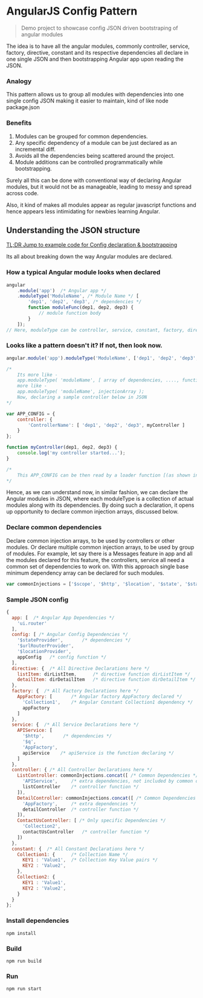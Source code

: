# AngularJS Config Pattern

> Demo project to showcase config JSON driven bootstraping of angular modules

The idea is to have all the angular modules, commonly controller, service, factory, directive, constant and its respective dependencies all declare in one single JSON and then bootstrapping Angular app upon reading the JSON.

### Analogy
This pattern allows us to group all modules with dependencies into one single config JSON making it easier to maintain, kind of like node package.json 

### Benefits
1. Modules can be grouped for common dependencies.
2. Any specific dependency of a module can be just declared as an incremental diff.
3. Avoids all the dependencies being scattered around the project.
4. Module additions can be controlled programmatically while bootstrapping.

Surely all this can be done with conventional way of declaring Angular modules, but it would not be as manageable, leading to messy and spread across code.

Also, it kind of makes all modules appear as regular javascript functions and hence appears less intimidating for newbies learning Angular.

## Understanding the JSON structure

[TL;DR Jump to example code for Config declaration & bootstrapping](app/src/index.js)

Its all about breaking down the way Angular modules are declared.

### How a typical Angular module looks when declared

```javascript
angular
    .module('app')  /* Angular app */
    .moduleType('ModuleName', /* Module Name */ [
        'dep1', 'dep2', 'dep3', /* dependencies */
        function moduleFunc(dep1, dep2, dep3) {
            // module function body
        }
    ]);
// Here, moduleType can be controller, service, constant, factory, directive etc. 
```

### Looks like a pattern doesn't it? If not, then look now.

```javascript
angular.module('app').moduleType('ModuleName', ['dep1', 'dep2', 'dep3', function moduleFunc(dep1, dep2, dep3) {} ]);

/*
    Its more like -
    app.moduleType( 'moduleName', [ array of dependencies, ...., function statment ] );
    more like -
    app.moduleType( 'moduleName', injectionArray );
    Now, declaring a sample controller below in JSON
*/

var APP_CONFIG = {
    controller: {
        'ControllerName': [ 'dep1', 'dep2', 'dep3', myController ]
    }
};

function myController(dep1, dep2, dep3) {
    console.log('my controller started...');
}

/*
    This APP_CONFIG can be then read by a loader function [(as shown in example)](app/src/index.js) to bootstrap and entire Angular app.
*/
```

Hence, as we can understand now, in similar fashion, we can declare the Angular modules in JSON, where each moduleType is a collection of actual modules along with its dependencies. By doing such a declaration, it opens up opportunity to declare common injection arrays, discussed below.

### Declare common dependencies
Declare common injection arrays, to be used by controllers or other modules. Or declare multiple common injection arrays, to be used by group of modules.
For example, let say there is a Messages feature in app and all the modules declared for this feature, the controllers, service all need a common set of dependencies to work on. With this approach single base minimum dependency array can be declared for such modules. 

```javascript
var commonInjections = ['$scope', '$http', '$location', '$state', '$stateParams', '$window'];
```

### Sample JSON config

```javascript
{
  app: [  /* Angular App Dependencies */
    'ui.router'
  ],
  config: [ /* Angular Config Dependencies */
    '$stateProvider',       /* dependencies */
    '$urlRouterProvider', 
    '$locationProvider', 
    appConfig   /* config function */
  ],
  directive: {  /* All Directive Declarations here */
    listItem: dirListItem,      /* directive function dirListItem */
    detailItem: dirDetailItem   /* directive function dirDetailItem */
  },
  factory: {  /* All Factory Declarations here */
    AppFactory: [       /* Angular factory AppFactory declared */
      'Collection1',    /* Angular Constant Collection1 dependency */
      appFactory
    ]
  },
  service: {  /* All Service Declarations here */
    APIService: [
      '$http',       /* dependencies */
      '$q',
      'AppFactory',
      apiService    /* apiService is the function declaring */
    ]
  },
  controller: { /* All Controller Declarations here */
    ListController: commonInjections.concat([ /* Common Dependencies */
      'APIService',     /* extra dependencies, not included by common dependency array */
      listController    /* controller function */
    ]),
    DetailController: commonInjections.concat([ /* Common Dependencies */
      'AppFactory',     /* extra dependencies */
      detailController  /* controller function */
    ]),
    ContactUsController: [ /* Only specific Dependencies */
      'Collection2',        
      contactUsController   /* controller function */
    ])
  },
  constant: {  /* All Constant Declarations here */
    Collection1: {      /* Collection Name */
      KEY1 : 'Value1',  /* Collection Key Value pairs */
      KEY2 : 'Value2',
    },
    Collection2: {
      KEY1 : 'Value1',
      KEY2 : 'Value2',
    }
  }
};
```

### Install dependencies
    npm install

### Build
    npm run build

### Run
    npm run start
